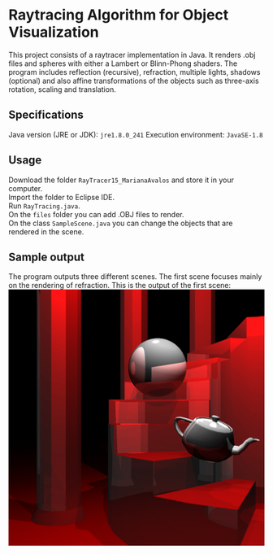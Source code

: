 # Raytracing Algorithm for Object Visualization

This project consists of a raytracer implementation in Java. It renders .obj files and spheres with either a Lambert or Blinn-Phong shaders. The program includes reflection (recursive), refraction, multiple lights, shadows (optional) and also affine transformations of the objects such as three-axis rotation, scaling and translation.

## Specifications

Java version (JRE or JDK): `jre1.8.0_241`
Execution environment: `JavaSE-1.8`


## Usage

Download the folder `RayTracer15_MarianaAvalos` and store it in your computer.<br />
Import the folder to Eclipse IDE.<br />
Run `RayTracing.java`.<br />
On the `files` folder you can add .OBJ files to render.<br />
On the class `SampleScene.java` you can change the objects that are rendered in the scene.<br />

## Sample output
The program outputs three different scenes. The first scene focuses mainly on the rendering of refraction. This is the output of the first scene:<br />
![alt text](https://github.com/the-other-mariana/raytracer/blob/master/RayTracer15_MarianaAvalos/test1.png?raw=true)